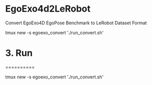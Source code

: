 # EgoExo4d2LeRobot
Convert EgoExo4D EgoPose Benchmark to LeRobot Dataset Format


tmux new -s egoexo_convert './run_convert.sh'
# 3. Run
==========

 tmux new -s egoexo_convert './run_convert.sh'

